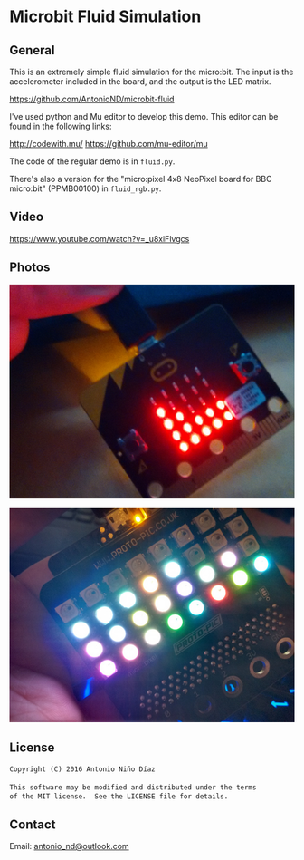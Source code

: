 # Microbit Fluid Simulation

## General

This is an extremely simple fluid simulation for the micro:bit. The input is
the accelerometer included in the board, and the output is the LED matrix.

https://github.com/AntonioND/microbit-fluid

I've used python and Mu editor to develop this demo. This editor can be found in
the following links:

http://codewith.mu/
https://github.com/mu-editor/mu

The code of the regular demo is in `fluid.py`.

There's also a version for the "micro:pixel 4x8 NeoPixel board for BBC
micro:bit" (PPMB00100) in `fluid_rgb.py`.

## Video

https://www.youtube.com/watch?v=_u8xiFlvgcs

## Photos

![](regular.jpg)

![](rgb.jpg)

## License

    Copyright (C) 2016 Antonio Niño Díaz

    This software may be modified and distributed under the terms
    of the MIT license.  See the LICENSE file for details.

## Contact

Email: antonio_nd@outlook.com
